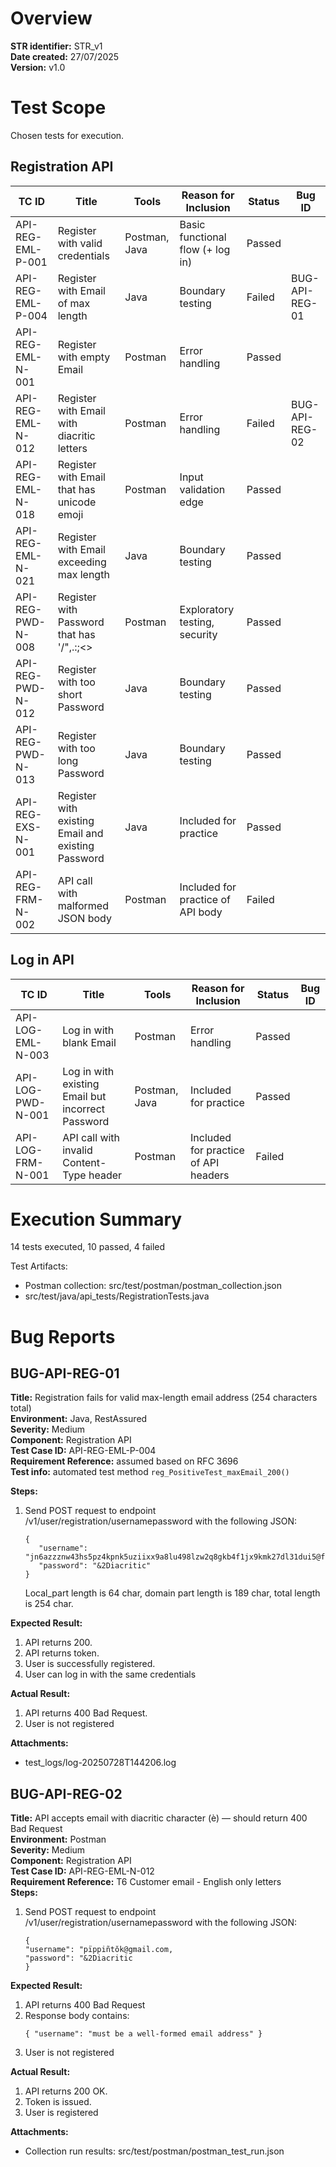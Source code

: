 # Overview

**STR identifier:**	STR_v1<br>
**Date created:** 27/07/2025<br>
**Version:** v1.0<br>

# Test Scope
Chosen tests for execution.

## Registration API

| TC ID             | Title                                              | Tools         | Reason for Inclusion              | Status | Bug ID         |
|-------------------|----------------------------------------------------|---------------|-----------------------------------|--------|----------------|
| API-REG-EML-P-001 | Register with valid credentials                    | Postman, Java | Basic functional flow (+ log in)  | Passed |                |
| API-REG-EML-P-004 | Register with Email of max length                  | Java          | Boundary testing                  | Failed | BUG-API-REG-01 |
| API-REG-EML-N-001 | Register with empty Email                          | Postman       | Error handling                    | Passed |                |
| API-REG-EML-N-012 | Register with Email with diacritic letters         | Postman       | Error handling                    | Failed | BUG-API-REG-02 |
| API-REG-EML-N-018 | Register with Email that has unicode emoji         | Postman       | Input validation edge             | Passed |                |
| API-REG-EML-N-021 | Register with Email exceeding max length           | Java          | Boundary testing                  | Passed |                |
| API-REG-PWD-N-008 | Register with Password that has '/"\,.:;<>         | Postman       | Exploratory testing, security     | Passed |                |
| API-REG-PWD-N-012 | Register with too short Password                   | Java          | Boundary testing                  | Passed |                |
| API-REG-PWD-N-013 | Register with too long Password                    | Java          | Boundary testing                  | Passed |                |
| API-REG-EXS-N-001 | Register with existing Email and existing Password | Java          | Included for practice             | Passed |                |
| API-REG-FRM-N-002 | API call with malformed JSON body                  | Postman       | Included for practice of API body | Failed |                |

## Log in API

| TC ID             | Title                                             | Tools         | Reason for Inclusion                 | Status | Bug ID |
|-------------------|---------------------------------------------------|---------------|--------------------------------------|--------|--------|
| API-LOG-EML-N-003 | Log in with blank Email                           | Postman       | Error handling                       | Passed |        |
| API-LOG-PWD-N-001 | Log in with existing Email but incorrect Password | Postman, Java | Included for practice                | Passed |        |
| API-LOG-FRM-N-001 | API call with invalid Content-Type header         | Postman       | Included for practice of API headers | Failed |        |


# Execution Summary

14 tests executed, 10 passed, 4 failed

Test Artifacts:
* Postman collection: src/test/postman/postman_collection.json
* src/test/java/api_tests/RegistrationTests.java

# Bug Reports

## BUG-API-REG-01
**Title:** Registration fails for valid max-length email address (254 characters total)<br>
**Environment:** Java, RestAssured<br>
**Severity:** Medium<br>
**Component:** Registration API<br>
**Test Case ID:** API-REG-EML-P-004<br>
**Requirement Reference:** assumed based on RFC 3696<br>
**Test info:** automated test method `reg_PositiveTest_maxEmail_200()`<br>

**Steps:**<br>
1. Send POST request to endpoint /v1/user/registration/usernamepassword with the following JSON:<br>
   ```
   {
      "username": "jn6azzznw43hs5pz4kpnk5uziixx9a8lu498lzw2q8gkb4f1jx9kmk27dl31dui5@f5rgmerzfypn77p8nzswa721x6m7840d2aaal31fk4ktukd9g4k1ffe9z66q13o84rfmgatp472d1pp0g2fd136lj5r20b1spolhqsnfof3hp6t1y3uygvf7wn9zl5cvo1q130ryosmt8ebj0p5vckg07gztrw49mmk8n3i2765rnhtv2lwddimjv.com",
      "password": "&2Diacritic"
   }
   ```
   Local_part length is 64 char, domain part length is 189 char, total length is 254 char.

**Expected Result:**<br>
1. API returns 200.
2. API returns token.
3. User is successfully registered.
4. User can log in with the same credentials<br>

**Actual Result:**<br>
1. API returns 400 Bad Request.
2. User is not registered<br>

**Attachments:**<br>
* test_logs/log-20250728T144206.log

## BUG-API-REG-02
**Title:** API accepts email with diacritic character (è) — should return 400 Bad Request<br>
**Environment:** Postman<br>
**Severity:** Medium<br>
**Component:** Registration API<br>
**Test Case ID:** API-REG-EML-N-012<br>
**Requirement Reference:** T6 Customer email - English only letters<br>
**Steps:**<br>
1. Send POST request to endpoint /v1/user/registration/usernamepassword with the following JSON:<br>
   ```
   {
   "username": "pïppiñtŏk@gmail.com,
   "password": "&2Diacritic
   }
   ```
**Expected Result:**<br>
1. API returns 400 Bad Request
2. Response body contains:
    ```
    { "username": "must be a well-formed email address" }
    ```
3. User is not registered<br>

**Actual Result:**<br>
1. API returns 200 OK.
2. Token is issued.
3. User is registered<br>

**Attachments:**
* Collection run results: src/test/postman/postman_test_run.json



